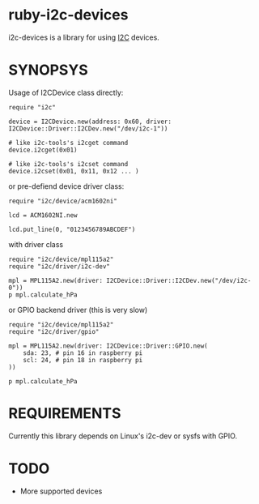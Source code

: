 ruby-i2c-devices
================

i2c-devices is a library for using [I2C]( http://www.i2c-bus.org/ ) devices.

SYNOPSYS
========

Usage of I2CDevice class directly:

```
require "i2c"

device = I2CDevice.new(address: 0x60, driver: I2CDevice::Driver::I2CDev.new("/dev/i2c-1"))

# like i2c-tools's i2cget command
device.i2cget(0x01)

# like i2c-tools's i2cset command
device.i2cset(0x01, 0x11, 0x12 ... )

```

or pre-defiend device driver class:

```
require "i2c/device/acm1602ni"

lcd = ACM1602NI.new

lcd.put_line(0, "0123456789ABCDEF")
```


with driver class

```
require "i2c/device/mpl115a2"
require "i2c/driver/i2c-dev"

mpl = MPL115A2.new(driver: I2CDevice::Driver::I2CDev.new("/dev/i2c-0"))
p mpl.calculate_hPa
```

or GPIO backend driver (this is very slow)

```
require "i2c/device/mpl115a2"
require "i2c/driver/gpio"

mpl = MPL115A2.new(driver: I2CDevice::Driver::GPIO.new(
	sda: 23, # pin 16 in raspberry pi
	scl: 24, # pin 18 in raspberry pi
))

p mpl.calculate_hPa

```

REQUIREMENTS
============

Currently this library depends on Linux's i2c-dev or sysfs with GPIO.

TODO
====

 * More supported devices
